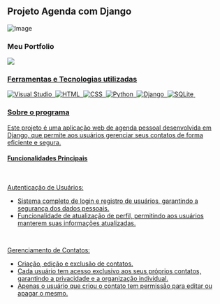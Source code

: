 ## Projeto Agenda com Django 

![Image](https://github.com/user-attachments/assets/27f3c6ac-ac44-4eeb-8066-a3d318192146)


### Meu Portfolio
<div align="left">  
    <a href="https://dev-nathan.netlify.app/" target="_blank"><img src="https://img.shields.io/badge/-Portfolio-47ac61?style=for-the-badge&logo=portfolio&logoColor=white"</a>
</div> 

### Ferramentas e Tecnologias utilizadas
![Visual Studio](https://img.shields.io/badge/-Visual%20Studio-0D1117?style=for-the-badge&logo=visualstudio&logoColor=C8A2C8&labelColor=0D1117)&nbsp;
![HTML](https://img.shields.io/badge/-HTML-0D1117?style=for-the-badge&logo=html5&labelColor=0D1117)&nbsp;
![CSS](https://img.shields.io/badge/-CSS-0D1117?style=for-the-badge&logo=CSS3&logoColor=1572B6&labelColor=0D1117)&nbsp;
![Python](https://img.shields.io/badge/-python-0D1117?style=for-the-badge&logo=python&logoColor=1572B6&labelColor=0D1117)&nbsp;
![Django](https://img.shields.io/badge/-Django-0D1117?style=for-the-badge&logo=django&logoColor=008000&labelColor=0D1117)&nbsp;
![SQLite](https://img.shields.io/badge/-sqlite-0D1117?style=for-the-badge&logo=sqlite&labelColor=0D1117)&nbsp;

### Sobre o programa
<p>Este projeto é uma aplicação web de agenda pessoal desenvolvida em Django, que permite aos usuários gerenciar seus contatos de forma eficiente e segura.</p>

#### Funcionalidades Principais
  <br>
  <p>Autenticação de Usuários:</p>
  <ul>
    <li> Sistema completo de login e registro de usuários, garantindo a segurança dos dados pessoais.  </li>
    <li> Funcionalidade de atualização de perfil, permitindo aos usuários manterem suas informações atualizadas.  </li>
  </ul>
  <br>
  <p>Gerenciamento de Contatos:</p>
   <ul>
    <li>Criação, edição e exclusão de contatos.   </li>
    <li> Cada usuário tem acesso exclusivo aos seus próprios contatos, garantindo a privacidade e a organização individual.  </li>
    <li> Apenas o usuário que criou o contato tem permissão para editar ou apagar o mesmo.  </li>
  </ul>
  
